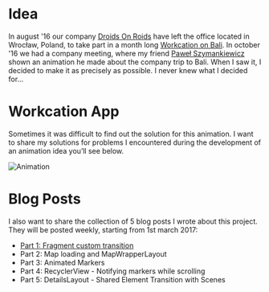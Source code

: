 # Idea
In august '16 our company [Droids On Roids](https://github.com/DroidsOnRoids) have left the office located in Wrocław, Poland, to take part in a month long [Workcation on Bali](https://www.thedroidsonroids.com/bali-workcation).
In october '16 we had a company meeting, where my friend [Paweł Szymankiewicz](https://dribbble.com/pawelszymankiewicz) shown an animation he made about the company trip to Bali. When I saw it, I decided to make it as precisely as possible. I never knew what I decided for...

# Workcation App

Sometimes it was difficult to find out the solution for this animation. I want to share my solutions for problems I encountered during the development of an animation idea you’ll see below.

![Animation](https://www.thedroidsonroids.com/wp-content/uploads/2017/02/Bali-App-Animation-3-color-2.gif)

# Blog Posts

I also want to share the collection of 5 blog posts I wrote about this project. They will be posted weekly, starting from 1st march 2017:

* [Part 1: Fragment custom transition](https://www.thedroidsonroids.com/blog/android/workcation-app-part-1-fragments-custom-transition/)
* Part 2: Map loading and MapWrapperLayout
* Part 3: Animated Markers
* Part 4: RecyclerView - Notifying markers while scrolling
* Part 5: DetailsLayout - Shared Element Transition with Scenes
